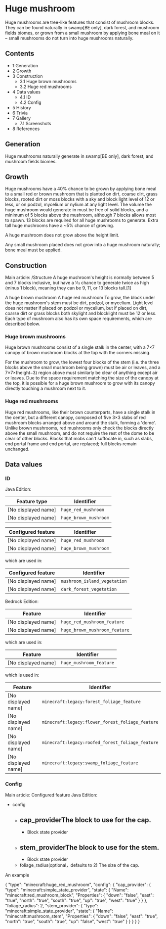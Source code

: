 # Huge mushroom
Huge mushrooms are tree-like features that consist of mushroom blocks. They can be found naturally in swamp‌[BE  only], dark forest, and mushroom fields biomes, or grown from a small mushroom by applying bone meal on it – small mushrooms do not turn into huge mushrooms naturally.

## Contents
- 1 Generation
- 2 Growth
- 3 Construction
	- 3.1 Huge brown mushrooms
	- 3.2 Huge red mushrooms
- 4 Data values
	- 4.1 ID
	- 4.2 Config
- 5 History
- 6 Trivia
- 7 Gallery
	- 7.1 Screenshots
- 8 References

## Generation
Huge mushrooms naturally generate in swamp‌[BE  only], dark forest, and mushroom fields biomes.

## Growth
Huge mushrooms have a 40% chance to be grown by applying bone meal to a small red or brown mushroom that is planted on dirt, coarse dirt, grass blocks, rooted dirt or moss blocks with a sky and block light level of 12 or less, or on podzol, mycelium or nylium at any light level. The volume the huge mushroom would generate in must be free of solid blocks, and a minimum of 5 blocks above the mushroom, although 7 blocks allows most to spawn. 13 blocks are required for all huge mushrooms to generate. Extra tall huge mushrooms have a ~5% chance of growing.

A huge mushroom does not grow above the height limit.

Any small mushroom placed does not grow into a huge mushroom naturally; bone meal must be applied.

## Construction
Main article: /Structure
A huge mushroom's height is normally between 5 and 7 blocks inclusive, but have a 1⁄12 chance to generate twice as high (minus 1 block), meaning they can be 9, 11, or 13 blocks tall.[1]

A huge brown mushroom
A huge red mushroom
To grow, the block under the huge mushroom's stem must be dirt, podzol, or mycelium. Light level does not matter if placed on podzol or mycelium, but if placed on dirt, coarse dirt or grass blocks both skylight and blocklight must be 12 or less. Each type of mushroom also has its own space requirements, which are described below.

### Huge brown mushrooms
Huge brown mushrooms consist of a single stalk in the center, with a 7×7 canopy of brown mushroom blocks at the top with the corners missing. 

For the mushroom to grow, the lowest four blocks of the stem (i.e. the three blocks above the small mushroom being grown) must be air or leaves, and a 7×7×(height−3) region above must similarly be clear of anything except air or leaves. Due to the space requirement matching the size of the canopy at the top, it is possible for a huge brown mushroom to grow with its canopy directly touching a mushroom next to it.

### Huge red mushrooms
Huge red mushrooms, like their brown counterparts, have a single stalk in the center, but a different canopy, composed of five 3×3 slabs of red mushroom blocks arranged above and around the stalk, forming a 'dome'. Unlike brown mushrooms, red mushrooms only check the blocks directly above the small mushroom, and do not require the rest of the dome to be clear of other blocks. Blocks that mobs can't suffocate in, such as slabs, end portal frame and end portal, are replaced; full blocks remain unchanged.

## Data values
### ID
Java Edition:

| Feature type        | Identifier            |
|---------------------|-----------------------|
| [No displayed name] | `huge_red_mushroom`   |
| [No displayed name] | `huge_brown_mushroom` |

| Configured feature  | Identifier            |
|---------------------|-----------------------|
| [No displayed name] | `huge_red_mushroom`   |
| [No displayed name] | `huge_brown_mushroom` |

which are used in:

| Configured feature  | Identifier                   |
|---------------------|------------------------------|
| [No displayed name] | `mushroom_island_vegetation` |
| [No displayed name] | `dark_forest_vegetation`     |

Bedrock Edition:

| Feature             | Identifier                    |
|---------------------|-------------------------------|
| [No displayed name] | `huge_red_mushroom_feature`   |
| [No displayed name] | `huge_brown_mushroom_feature` |

which are used in:

| Feature             | Identifier              |
|---------------------|-------------------------|
| [No displayed name] | `huge_mushroom_feature` |

which is used in:

| Feature             | Identifier                                       |
|---------------------|--------------------------------------------------|
| [No displayed name] | `minecraft:legacy:forest_foliage_feature`        |
| [No displayed name] | `minecraft:legacy:flower_forest_foliage_feature` |
| [No displayed name] | `minecraft:legacy:roofed_forest_foliage_feature` |
| [No displayed name] | `minecraft:legacy:swamp_foliage_feature`         |

### Config
Main article: Configured feature
Java Edition:

- config
	- cap_providerThe block to use for the cap.
		- 
		- Block state provider
	- stem_providerThe block to use for the stem.
		- 
		- Block state provider
	- foliage_radius(optional，defaults to 2) The size of the cap.


An example

{
  "type": "minecraft:huge_red_mushroom",
  "config": {
    "cap_provider": {
      "type": "minecraft:simple_state_provider",
      "state": {
        "Name": "minecraft:red_mushroom_block",
        "Properties": {
          "down": "false",
          "east": "true",
          "north": "true",
          "south": "true",
          "up": "true",
          "west": "true"
        }
      }
    },
    "foliage_radius": 2,
    "stem_provider": {
      "type": "minecraft:simple_state_provider",
      "state": {
        "Name": "minecraft:mushroom_stem",
        "Properties": {
          "down": "false",
          "east": "true",
          "north": "true",
          "south": "true",
          "up": "false",
          "west": "true"
        }
      }
    }
  }
}



